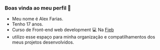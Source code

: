 ### Boas vinda ao meu perfil 💚

- Meu nome é Alex Farias.
- Tenho 17 anos.
- Curso de Front-end web development 💻 Na [Fieb](https://www.fieb.edu.br) <!-- usa [nome](link) para colocar nome e link -->
- utilizo esse espaço para minha organização e compatilhamentos dos meus projetos desenvolvidos.

<!-- Você pode entrar em contato comigo Sugestões de ideias -->

